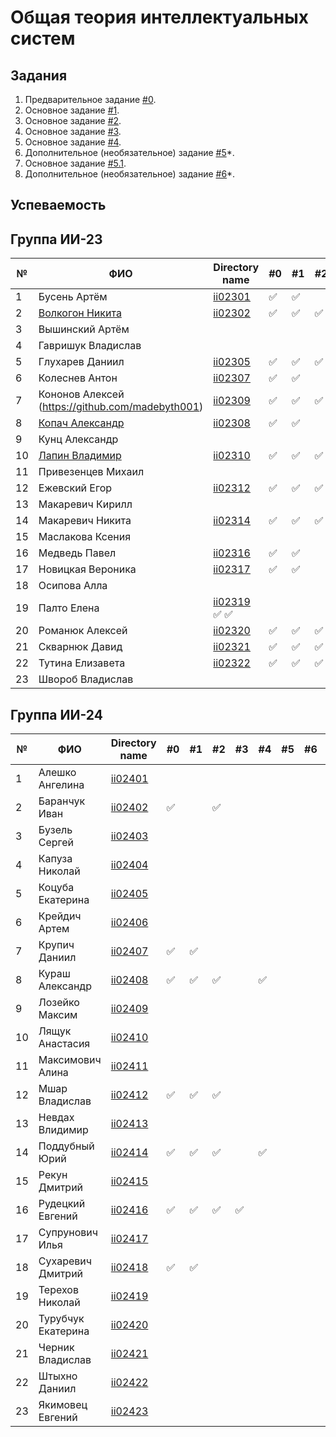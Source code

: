 # Общая теория интеллектуальных систем

## Задания

1. Предварительное задание [#0](./tasks/task_00/readme.md).
2. Основное задание [#1](./tasks/task_01/readme.md).
3. Основное задание [#2](./tasks/task_02/readme.md).
4. Основное задание [#3](./tasks/task_03/readme.md).
5. Основное задание [#4](./tasks/task_04/readme.md).
6. Дополнительное (необязательное) задание [#5](./tasks/task_05/readme.md)*.
7. Основное задание [#5.1](https://github.com/brstu/OTIS-2023/issues/72).
8. Дополнительное (необязательное) задание [#6](./tasks/task_06/readme.md)*.


## Успеваемость

## Группа ИИ-23
| №  | ФИО                                                  | Directory name                             | #0 | #1  | #2 | #3 | #4 | #5 | #6 | #7 | Рейтинг |
|----|------------------------------------------------------|--------------------------------------------|-|-----|----|----|----|----|----|----|---------|
| 1  | Бусень Артём                                         | [ii02301](trunk/ii02301)                   |✅ | ✅   |    |    |    |    |    |    | 8       |              |                                   |    |     |    |    |    |    |    |    |        6|
| 2  | [Волкогон Никита](https://github.com/VolkogonNikita) | [ii02302](trunk/ii02302)                   | ✅ | ✅   | ✅  |    |    | ✅ |    |    | 8       |
| 3  | Вышинский Артём                                      |                                            | |     |    |    |    |    |    |    | 6       |
| 4  | Гавришук Владислав                                   |                                            | |     |    |    |    |    |    |    | 6       |
| 5  | Глухарев Даниил                                      | [ii02305](trunk//ii02305)                  | ✅ | ✅   | ✅  |    |    |    |    |    | 8       |
| 6  | Колеснев Антон                                       | [ii02307](trunk/ii02307)                   |✅ | ✅   |    |    |    |    |    |    | 8       |
| 7  | Кононов Алексей (https://github.com/madebyth001)     | [ii02309](trunk/ii02309)                   |✅| ✅   | ✅  |    |    |    |    |    | 8       |
| 8  | [Копач Александр](https://github.com/AtticaQQ)       | [ii02308](trunk/ii02308)                   |✅ | ✅   |    |    |    |    |    |    | 8       |
| 9  | Кунц Александр                                       |                                            | |     |    |    |    |    |    |    | 6       |
| 10 | [Лапин Владимир](https://github.com/LapinVladimir)   | [ii02310](trunk/ii02310)                   | ✅ | ✅   | ✅  |    | ✅ |    |    |    | 8       |
| 11 | Привезенцев Михаил                                   |                                            | |     |    |    |    |    |    |    | 6       |
| 12 | Ежевский Егор                                        | [ii02312](trunk/ii02312)                   |✅ | ✅   | ✅  |    |    |    |    |    | 8       |
| 13 | Макаревич Кирилл                                     |                                            | |     |    |    |    |    |    |    | 6       |
| 14 | Макаревич Никита                                     | [ii02314](trunk/ii02314)                   | ✅ | ✅   | ✅  |    |    |    |    |    | 8       |
| 15 | Маслакова Ксения                                     |                                            | |     |    |    |    |    |    |    | 6       |
| 16 | Медведь Павел                                        | [ii02316](trunk/ii02316)                   | ✅ | ✅   |    |    |    |    |    |    | 8       |
| 17 | Новицкая Вероника                                    | [ii02317](trunk/ii02317)                   | ✅ | ✅   |    |    |    |    |     |       6|
| 18 | Осипова Алла                                         |                                            | |     |    |    |    |    |    |    | 6       |
| 19 | Палто Елена                                          | [ii02319](trunk/ii02319)             ✅   ✅ | |     |    |    |    |    |    |    | 6       |
| 20 | Романюк Алексей                                      | [ii02320](trunk/ii02320)                   | ✅ | ✅   | ✅  |    | ✅ | ✅ |    |    | 9       |
| 21 | Скварнюк Давид                                       | [ii02321](trunk/ii02321)                   | ✅ | ✅   | ✅  |    |    |    |    |    | 8       |
| 22 | Тутина Елизавета                                     | [ii02322](trunk/ii02322)                   | ✅ | ✅   | ✅  |    |    |    |    |    | 8       |
| 23 | Швороб Владислав                                     |                                            | |     |    |    |    |    |    |    | 6       |

## Группа ИИ-24

| №  | ФИО                         | Directory name               | #0 | #1 | #2 | #3 | #4 | #5 | #6 | #7 | Рейтинг |
|----|-----------------------------|------------------------------|----|----|----|----|----|----|----|----|---------|
| 1  | Алешко Ангелина             | [ii02401](trunk/ii02401)     |    |    |    |    |    |    |    |    |        6|
| 2  | Баранчук Иван               | [ii02402](trunk/ii02402)     | ✅ |   | ✅ |    |    |    |    |    |        6|
| 3  | Бузель Сергей               | [ii02403](trunk/ii02403)     |    |    |    |    |    |    |    |    |        6|
| 4  | Капуза Николай              | [ii02404](trunk/ii02404)     |    |    |    |    |    |    |    |    |        6|
| 5  | Коцуба Екатерина            | [ii02405](trunk/ii02405)     |    |    |    |    |    |    |    |    |        6|
| 6  | Крейдич Артем               | [ii02406](trunk/ii02406)     |    |    |    |    |    |    |    |    |        6|
| 7  | Крупич Даниил               | [ii02407](trunk/ii02407)     |✅  |✅ |    |    |    |    |    |    |        6|
| 8  | Кураш Александр             | [ii02408](trunk/ii02408)     |✅  |✅ |✅  |    |✅ |    |    |    |        9|
| 9  | Лозейко Максим              | [ii02409](trunk/ii02409)     |    |    |    |    |    |    |    |    |        6|
| 10 | Лящук Анастасия             | [ii02410](trunk/ii02410)     |    |    |    |    |    |    |    |    |        6|
| 11 | Максимович Алина            | [ii02411](trunk/ii02411)     |    |    |    |    |    |    |    |    |        6|
| 12 | Мшар Владислав              | [ii02412](trunk/ii02412)     | ✅ | ✅ | ✅ |    |    |    |    |    |        6|
| 13 | Невдах Влидимир             | [ii02413](trunk/ii02413)     |    |    |    |    |    |    |    |    |        6|
| 14 | Поддубный Юрий              | [ii02414](trunk/ii02414)     | ✅ |✅ |✅  |    | ✅   |    |    |    |      8|
| 15 | Рекун Дмитрий               | [ii02415](trunk/ii02415)     |    |    |    |    |    |    |    |    |        6|
| 16 | Рудецкий Евгений            | [ii02416](trunk/ii02416)     | ✅ | ✅ | ✅ | ✅ |    |    |    |    |        7|
| 17 | Супрунович Илья             | [ii02417](trunk/ii02417)     |    |    |    |    |    |    |    |    |        6|
| 18 | Сухаревич Дмитрий           | [ii02418](trunk/ii02418)     | ✅ | ✅ |   |    |    |    |    |    |        8|
| 19 | Терехов Николай             | [ii02419](trunk/ii02419)     |    |    |    |    |    |    |    |    |        6|
| 20 | Турубчук Екатерина          | [ii02420](trunk/ii02420)     |    |    |    |    |    |    |    |    |        6|
| 21 | Черник Владислав            | [ii02421](trunk/ii02421)     |    |    |    |    |    |    |    |    |        6|
| 22 | Штыхно Даниил               | [ii02422](trunk/ii02422)     |    |    |    |    |    |    |    |    |        6|
| 23 | Якимовец Евгений            | [ii02423](trunk/ii02423)     |    |    |    |    |    |    |    |    |        6|
